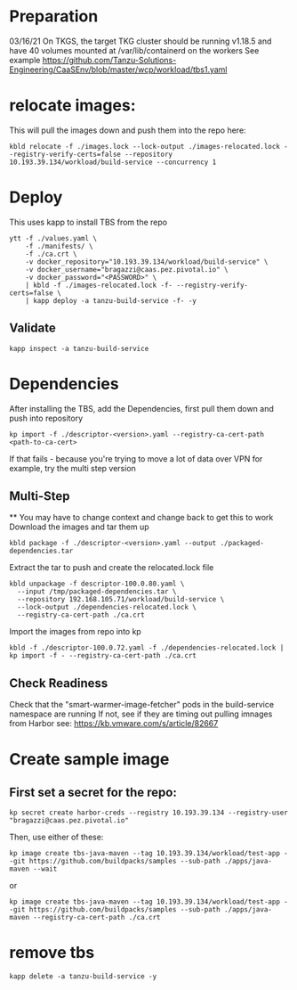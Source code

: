 # Preparation
  03/16/21
  On TKGS, the target TKG cluster should be running v1.18.5 and have 40 volumes mounted at /var/lib/containerd on the workers
  See example https://github.com/Tanzu-Solutions-Engineering/CaaSEnv/blob/master/wcp/workload/tbs1.yaml



# relocate images:
This will pull the images down and push them into the repo here:
```
kbld relocate -f ./images.lock --lock-output ./images-relocated.lock --registry-verify-certs=false --repository 10.193.39.134/workload/build-service --concurrency 1
```

# Deploy
This uses kapp to install TBS from the repo
```
ytt -f ./values.yaml \
    -f ./manifests/ \
    -f ./ca.crt \
    -v docker_repository="10.193.39.134/workload/build-service" \
    -v docker_username="bragazzi@caas.pez.pivotal.io" \
    -v docker_password="<PASSWORD>" \
    | kbld -f ./images-relocated.lock -f- --registry-verify-certs=false \
    | kapp deploy -a tanzu-build-service -f- -y
```

## Validate
```
kapp inspect -a tanzu-build-service
```

# Dependencies
After installing the TBS, add the Dependencies, first pull them down and push into repository
```
kp import -f ./descriptor-<version>.yaml --registry-ca-cert-path <path-to-ca-cert>
```
If that fails - because you're trying to move a lot of data over VPN for example, try the multi step version

## Multi-Step
  ** You may have to change context and change back to get this to work
  Download the images and tar them up
  ```
  kbld package -f ./descriptor-<version>.yaml --output ./packaged-dependencies.tar
  ```
  Extract the tar to push and create the relocated.lock file
  ```
  kbld unpackage -f descriptor-100.0.80.yaml \
    --input /tmp/packaged-dependencies.tar \
    --repository 192.168.105.71/workload/build-service \
    --lock-output ./dependencies-relocated.lock \
    --registry-ca-cert-path ./ca.crt
  ```

  Import the images from repo into kp
  ```
  kbld -f ./descriptor-100.0.72.yaml -f ./dependencies-relocated.lock | kp import -f - --registry-ca-cert-path ./ca.crt
  ```

## Check Readiness
Check that the "smart-warmer-image-fetcher" pods in the build-service namespace are running
If not, see if they are timing out pulling imnages from Harbor
see: https://kb.vmware.com/s/article/82667


# Create sample image
## First set a secret for the repo:
```
kp secret create harbor-creds --registry 10.193.39.134 --registry-user "bragazzi@caas.pez.pivotal.io"
```
Then, use  either of these:
```
kp image create tbs-java-maven --tag 10.193.39.134/workload/test-app --git https://github.com/buildpacks/samples --sub-path ./apps/java-maven --wait
```
or
```
kp image create tbs-java-maven --tag 10.193.39.134/workload/test-app --git https://github.com/buildpacks/samples --sub-path ./apps/java-maven --registry-ca-cert-path ./ca.crt
```
# remove tbs
```
kapp delete -a tanzu-build-service -y
```
